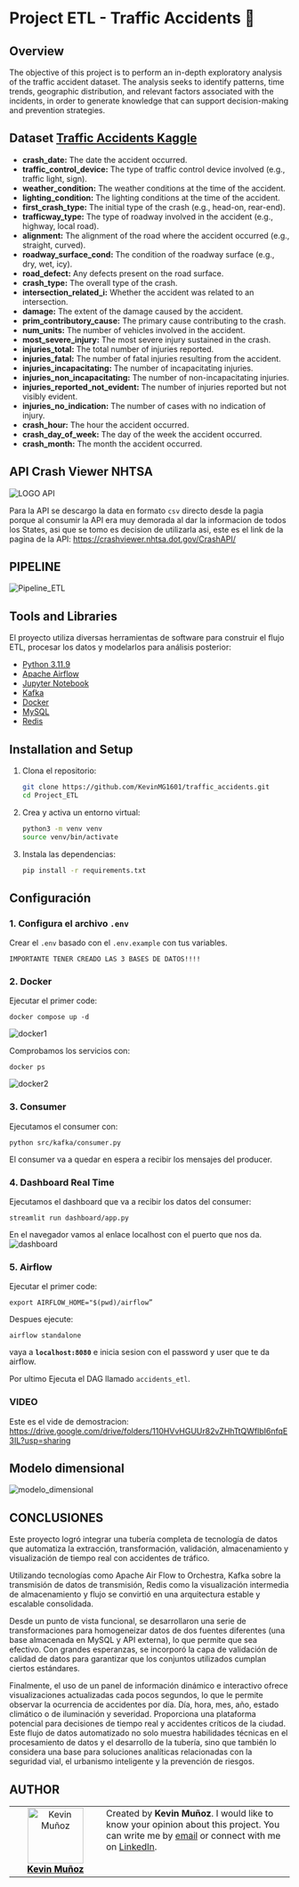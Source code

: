 # Project ETL - Traffic Accidents 🚗

## **Overview**
The objective of this project is to perform an in-depth exploratory analysis of the traffic accident dataset. The analysis seeks to identify patterns, time trends, geographic distribution, and relevant factors associated with the incidents, in order to generate knowledge that can support decision-making and prevention strategies.

## Dataset [Traffic Accidents Kaggle](https://www.kaggle.com/datasets/oktayrdeki/traffic-accidents)

* **crash_date:** The date the accident occurred.
* **traffic_control_device:** The type of traffic control device involved (e.g., traffic light, sign).
* **weather_condition:** The weather conditions at the time of the accident.
* **lighting_condition:** The lighting conditions at the time of the accident.
* **first_crash_type:** The initial type of the crash (e.g., head-on, rear-end).
* **trafficway_type:** The type of roadway involved in the accident (e.g., highway, local road).
* **alignment:** The alignment of the road where the accident occurred (e.g., straight, curved).
* **roadway_surface_cond:** The condition of the roadway surface (e.g., dry, wet, icy).
* **road_defect:** Any defects present on the road surface.
* **crash_type:** The overall type of the crash.
* **intersection_related_i:** Whether the accident was related to an intersection.
* **damage:** The extent of the damage caused by the accident.
* **prim_contributory_cause:** The primary cause contributing to the crash.
* **num_units:** The number of vehicles involved in the accident.
* **most_severe_injury:** The most severe injury sustained in the crash.
* **injuries_total:** The total number of injuries reported.
* **injuries_fatal:** The number of fatal injuries resulting from the accident.
* **injuries_incapacitating:** The number of incapacitating injuries.
* **injuries_non_incapacitating:** The number of non-incapacitating injuries.
* **injuries_reported_not_evident:** The number of injuries reported but not visibly evident.
* **injuries_no_indication:** The number of cases with no indication of injury.
* **crash_hour:** The hour the accident occurred.
* **crash_day_of_week:** The day of the week the accident occurred.
* **crash_month:** The month the accident occurred.

## **API Crash Viewer NHTSA**
![LOGO API](https://www.nhtsa.gov/sites/nhtsa.gov/files/2021-09/NHTSA_SPANISH_Logo_w_tag.png)

Para la API se descargo la data en formato `csv` directo desde la pagia porque al consumir la API era muy demorada al dar la informacion de todos los States, asi que se tomo es decision de utilizarla asi, este es el link de la pagina de la API: https://crashviewer.nhtsa.dot.gov/CrashAPI/


## **PIPELINE**
![Pipeline_ETL](/assets/airflow.png "This is a pipeline")


## Tools and Libraries
El proyecto utiliza diversas herramientas de software para construir el flujo ETL, procesar los datos y modelarlos para análisis posterior:

* [Python 3.11.9](https://www.python.org/downloads/release/python-3119/)
* [Apache Airflow](https://airflow.apache.org/docs/apache-airflow/stable/index.html)
* [Jupyter Notebook](https://docs.jupyter.org/en/latest/)
* [Kafka](https://kafka.apache.org/documentation/)
* [Docker](https://docs.docker.com/)
* [MySQL](https://dev.mysql.com/downloads/installer/)
* [Redis](https://redis.io/docs/latest/)


## Installation and Setup
1. Clona el repositorio:
    ```bash
    git clone https://github.com/KevinMG1601/traffic_accidents.git
    cd Project_ETL
    ```

2. Crea y activa un entorno virtual:
    ```bash
    python3 -m venv venv
    source venv/bin/activate
    ```

3. Instala las dependencias:
    ```bash
    pip install -r requirements.txt

## Configuración

### 1. Configura el archivo `.env`
Crear el `.env` basado con el `.env.example` con tus variables.

`IMPORTANTE TENER CREADO LAS 3 BASES DE DATOS!!!!`

### 2. Docker  

Ejecutar el primer code:
```
docker compose up -d
```
![docker1](/assets/docker1.png)

Comprobamos los servicios con:
```
docker ps
```
![docker2](/assets/docker2.png)

### 3. Consumer

Ejecutamos el consumer con:
```
python src/kafka/consumer.py
```
El consumer va a quedar en espera a recibir los mensajes del producer.

### 4. Dashboard Real Time

Ejecutamos el dashboard que va a recibir los datos del consumer:
```
streamlit run dashboard/app.py
```
En el navegador vamos al enlace localhost con el puerto que nos da.
![dashboard](/assets/dash.png)

### 5. Airflow 

Ejecutar el primer code:
```
export AIRFLOW_HOME="$(pwd)/airflow”
```

Despues ejecute:
```
airflow standalone 
```
vaya a **`localhost:8080`** e inicia sesion con el password y user que te da airflow.

Por ultimo Ejecuta el DAG llamado `accidents_etl`.

### **VIDEO**
Este es el vide de demostracion: https://drive.google.com/drive/folders/110HVvHGUUr82vZHhTtQWflbI6nfqE3IL?usp=sharing


## Modelo dimensional

![modelo_dimensional](/assets/modelo_dimensional.png)

## **CONCLUSIONES**
Este proyecto logró integrar una tubería completa de tecnología de datos que automatiza la extracción, transformación, validación, almacenamiento y visualización de tiempo real con accidentes de tráfico. 

Utilizando tecnologías como Apache Air Flow to Orchestra, Kafka sobre la transmisión de datos de transmisión, Redis como la visualización intermedia de almacenamiento y flujo se convirtió en una arquitectura estable y escalable consolidada. 

Desde un punto de vista funcional, se desarrollaron una serie de transformaciones para homogeneizar datos de dos fuentes diferentes (una base almacenada en MySQL y API externa), lo que permite que sea efectivo. Con grandes esperanzas, se incorporó la capa de validación de calidad de datos para garantizar que los conjuntos utilizados cumplan ciertos estándares. 

Finalmente, el uso de un panel de información dinámico e interactivo ofrece visualizaciones actualizadas cada pocos segundos, lo que le permite observar la ocurrencia de accidentes por día. Día, hora, mes, año, estado climático o de iluminación y severidad. Proporciona una plataforma potencial para decisiones de tiempo real y accidentes críticos de la ciudad. Este flujo de datos automatizado no solo muestra habilidades técnicas en el procesamiento de datos y el desarrollo de la tubería, sino que también lo considera una base para soluciones analíticas relacionadas con la seguridad vial, el urbanismo inteligente y la prevención de riesgos.


## **AUTHOR**
<table style="border-collapse: collapse; border: none;">
  <tr>
    <td align="center" width="150" style="border: none;">
      <a href="https://github.com/KevinMG1601">
        <img src="https://avatars.githubusercontent.com/u/143461336?v=4" width="100px" alt="Kevin Muñoz"/><br />
        <span style="color: black; font-weight: bold;">Kevin Muñoz</span>
      </a>
    </td>
    <td style="border: none; vertical-align: top;">
      Created by <b>Kevin Muñoz</b>. I would like to know your opinion about this project. You can write me by <a href="mailto:kevin.andres2636@gmail.com">email</a> or connect with me on <a href="https://www.linkedin.com/in/kevin-mu%C3%B1oz-231b80303/">LinkedIn</a>.
    </td>
  </tr>
</table>
